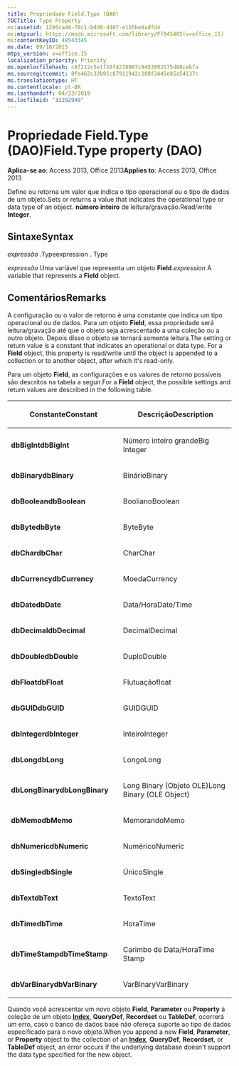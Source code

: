 ```yaml
---
title: Propriedade Field.Type (DAO)
TOCTitle: Type Property
ms:assetid: 1295ca40-78c1-bdd0-d407-e1b5be8adfd4
ms:mtpsurl: https://msdn.microsoft.com/library/Ff845405(v=office.15)
ms:contentKeyID: 48543345
ms.date: 09/18/2015
mtps_version: v=office.15
localization_priority: Priority
ms.openlocfilehash: c8f212c5e1f10f4270987c9453802575d88cebfa
ms.sourcegitcommit: 8fe462c32b91c87911942c188f3445e85a54137c
ms.translationtype: HT
ms.contentlocale: pt-BR
ms.lasthandoff: 04/23/2019
ms.locfileid: "32292948"
---
```

# <a name="fieldtype-property-dao"></a><span data-ttu-id="114c0-102">Propriedade Field.Type (DAO)</span><span class="sxs-lookup"><span data-stu-id="114c0-102">Field.Type property (DAO)</span></span>


<span data-ttu-id="114c0-103">**Aplica-se ao**: Access 2013, Office 2013</span><span class="sxs-lookup"><span data-stu-id="114c0-103">**Applies to**: Access 2013, Office 2013</span></span>

<span data-ttu-id="114c0-104">Define ou retorna um valor que indica o tipo operacional ou o tipo de dados de um objeto.</span><span class="sxs-lookup"><span data-stu-id="114c0-104">Sets or returns a value that indicates the operational type or data type of an object.</span></span> <span data-ttu-id="114c0-105">**número inteiro** de leitura/gravação.</span><span class="sxs-lookup"><span data-stu-id="114c0-105">Read/write **Integer**.</span></span>

## <a name="syntax"></a><span data-ttu-id="114c0-106">Sintaxe</span><span class="sxs-lookup"><span data-stu-id="114c0-106">Syntax</span></span>

<span data-ttu-id="114c0-107">*expressão* .Type</span><span class="sxs-lookup"><span data-stu-id="114c0-107">expression  . Type</span></span>

<span data-ttu-id="114c0-108">*expressão* Uma variável que representa um objeto **Field**.</span><span class="sxs-lookup"><span data-stu-id="114c0-108">*expression*  A variable that represents a **Field** object.</span></span>

## <a name="remarks"></a><span data-ttu-id="114c0-109">Comentários</span><span class="sxs-lookup"><span data-stu-id="114c0-109">Remarks</span></span>

<span data-ttu-id="114c0-p102">A configuração ou o valor de retorno é uma constante que indica um tipo operacional ou de dados. Para um objeto **Field**, essa propriedade será leitura/gravação até que o objeto seja acrescentado a uma coleção ou a outro objeto. Depois disso o objeto se tornará somente leitura.</span><span class="sxs-lookup"><span data-stu-id="114c0-p102">The setting or return value is a constant that indicates an operational or data type. For a **Field** object, this property is read/write until the object is appended to a collection or to another object, after which it's read-only.</span></span>

<span data-ttu-id="114c0-112">Para um objeto **Field**, as configurações e os valores de retorno possíveis são descritos na tabela a seguir.</span><span class="sxs-lookup"><span data-stu-id="114c0-112">For a **Field** object, the possible settings and return values are described in the following table.</span></span>

<table>
<colgroup>
<col style="width: 50%" />
<col style="width: 50%" />
</colgroup>
<thead>
<tr class="header">
<th><p><span data-ttu-id="114c0-113">Constante</span><span class="sxs-lookup"><span data-stu-id="114c0-113">Constant</span></span></p></th>
<th><p><span data-ttu-id="114c0-114">Descrição</span><span class="sxs-lookup"><span data-stu-id="114c0-114">Description</span></span></p></th>
</tr>
</thead>
<tbody>
<tr class="odd">
<td><p><span data-ttu-id="114c0-115"><strong>dbBigInt</strong></span><span class="sxs-lookup"><span data-stu-id="114c0-115"><strong>dbBigInt</strong></span></span></p></td>
<td><p><span data-ttu-id="114c0-116">Número inteiro grande</span><span class="sxs-lookup"><span data-stu-id="114c0-116">Big Integer</span></span></p></td>
</tr>
<tr class="even">
<td><p><span data-ttu-id="114c0-117"><strong>dbBinary</strong></span><span class="sxs-lookup"><span data-stu-id="114c0-117"><strong>dbBinary</strong></span></span></p></td>
<td><p><span data-ttu-id="114c0-118">Binário</span><span class="sxs-lookup"><span data-stu-id="114c0-118">Binary</span></span></p></td>
</tr>
<tr class="odd">
<td><p><span data-ttu-id="114c0-119"><strong>dbBoolean</strong></span><span class="sxs-lookup"><span data-stu-id="114c0-119"><strong>dbBoolean</strong></span></span></p></td>
<td><p><span data-ttu-id="114c0-120">Booliano</span><span class="sxs-lookup"><span data-stu-id="114c0-120">Boolean</span></span></p></td>
</tr>
<tr class="even">
<td><p><span data-ttu-id="114c0-121"><strong>dbByte</strong></span><span class="sxs-lookup"><span data-stu-id="114c0-121"><strong>dbByte</strong></span></span></p></td>
<td><p><span data-ttu-id="114c0-122">Byte</span><span class="sxs-lookup"><span data-stu-id="114c0-122">Byte</span></span></p></td>
</tr>
<tr class="odd">
<td><p><span data-ttu-id="114c0-123"><strong>dbChar</strong></span><span class="sxs-lookup"><span data-stu-id="114c0-123"><strong>dbChar</strong></span></span></p></td>
<td><p><span data-ttu-id="114c0-124">Char</span><span class="sxs-lookup"><span data-stu-id="114c0-124">Char</span></span></p></td>
</tr>
<tr class="even">
<td><p><span data-ttu-id="114c0-125"><strong>dbCurrency</strong></span><span class="sxs-lookup"><span data-stu-id="114c0-125"><strong>dbCurrency</strong></span></span></p></td>
<td><p><span data-ttu-id="114c0-126">Moeda</span><span class="sxs-lookup"><span data-stu-id="114c0-126">Currency</span></span></p></td>
</tr>
<tr class="odd">
<td><p><span data-ttu-id="114c0-127"><strong>dbDate</strong></span><span class="sxs-lookup"><span data-stu-id="114c0-127"><strong>dbDate</strong></span></span></p></td>
<td><p><span data-ttu-id="114c0-128">Data/Hora</span><span class="sxs-lookup"><span data-stu-id="114c0-128">Date/Time</span></span></p></td>
</tr>
<tr class="even">
<td><p><span data-ttu-id="114c0-129"><strong>dbDecimal</strong></span><span class="sxs-lookup"><span data-stu-id="114c0-129"><strong>dbDecimal</strong></span></span></p></td>
<td><p><span data-ttu-id="114c0-130">Decimal</span><span class="sxs-lookup"><span data-stu-id="114c0-130">Decimal</span></span></p></td>
</tr>
<tr class="odd">
<td><p><span data-ttu-id="114c0-131"><strong>dbDouble</strong></span><span class="sxs-lookup"><span data-stu-id="114c0-131"><strong>dbDouble</strong></span></span></p></td>
<td><p><span data-ttu-id="114c0-132">Duplo</span><span class="sxs-lookup"><span data-stu-id="114c0-132">Double</span></span></p></td>
</tr>
<tr class="even">
<td><p><span data-ttu-id="114c0-133"><strong>dbFloat</strong></span><span class="sxs-lookup"><span data-stu-id="114c0-133"><strong>dbFloat</strong></span></span></p></td>
<td><p><span data-ttu-id="114c0-134">Flutuação</span><span class="sxs-lookup"><span data-stu-id="114c0-134">float</span></span></p></td>
</tr>
<tr class="odd">
<td><p><span data-ttu-id="114c0-135"><strong>dbGUID</strong></span><span class="sxs-lookup"><span data-stu-id="114c0-135"><strong>dbGUID</strong></span></span></p></td>
<td><p><span data-ttu-id="114c0-136">GUID</span><span class="sxs-lookup"><span data-stu-id="114c0-136">GUID</span></span></p></td>
</tr>
<tr class="even">
<td><p><span data-ttu-id="114c0-137"><strong>dbInteger</strong></span><span class="sxs-lookup"><span data-stu-id="114c0-137"><strong>dbInteger</strong></span></span></p></td>
<td><p><span data-ttu-id="114c0-138">Inteiro</span><span class="sxs-lookup"><span data-stu-id="114c0-138">Integer</span></span></p></td>
</tr>
<tr class="odd">
<td><p><span data-ttu-id="114c0-139"><strong>dbLong</strong></span><span class="sxs-lookup"><span data-stu-id="114c0-139"><strong>dbLong</strong></span></span></p></td>
<td><p><span data-ttu-id="114c0-140">Longo</span><span class="sxs-lookup"><span data-stu-id="114c0-140">Long</span></span></p></td>
</tr>
<tr class="even">
<td><p><span data-ttu-id="114c0-141"><strong>dbLongBinary</strong></span><span class="sxs-lookup"><span data-stu-id="114c0-141"><strong>dbLongBinary</strong></span></span></p></td>
<td><p><span data-ttu-id="114c0-142">Long Binary (Objeto OLE)</span><span class="sxs-lookup"><span data-stu-id="114c0-142">Long Binary (OLE Object)</span></span></p></td>
</tr>
<tr class="odd">
<td><p><span data-ttu-id="114c0-143"><strong>dbMemo</strong></span><span class="sxs-lookup"><span data-stu-id="114c0-143"><strong>dbMemo</strong></span></span></p></td>
<td><p><span data-ttu-id="114c0-144">Memorando</span><span class="sxs-lookup"><span data-stu-id="114c0-144">Memo</span></span></p></td>
</tr>
<tr class="even">
<td><p><span data-ttu-id="114c0-145"><strong>dbNumeric</strong></span><span class="sxs-lookup"><span data-stu-id="114c0-145"><strong>dbNumeric</strong></span></span></p></td>
<td><p><span data-ttu-id="114c0-146">Numérico</span><span class="sxs-lookup"><span data-stu-id="114c0-146">Numeric</span></span></p></td>
</tr>
<tr class="odd">
<td><p><span data-ttu-id="114c0-147"><strong>dbSingle</strong></span><span class="sxs-lookup"><span data-stu-id="114c0-147"><strong>dbSingle</strong></span></span></p></td>
<td><p><span data-ttu-id="114c0-148">Único</span><span class="sxs-lookup"><span data-stu-id="114c0-148">Single</span></span></p></td>
</tr>
<tr class="even">
<td><p><span data-ttu-id="114c0-149"><strong>dbText</strong></span><span class="sxs-lookup"><span data-stu-id="114c0-149"><strong>dbText</strong></span></span></p></td>
<td><p><span data-ttu-id="114c0-150">Texto</span><span class="sxs-lookup"><span data-stu-id="114c0-150">Text</span></span></p></td>
</tr>
<tr class="odd">
<td><p><span data-ttu-id="114c0-151"><strong>dbTime</strong></span><span class="sxs-lookup"><span data-stu-id="114c0-151"><strong>dbTime</strong></span></span></p></td>
<td><p><span data-ttu-id="114c0-152">Hora</span><span class="sxs-lookup"><span data-stu-id="114c0-152">Time</span></span></p></td>
</tr>
<tr class="even">
<td><p><span data-ttu-id="114c0-153"><strong>dbTimeStamp</strong></span><span class="sxs-lookup"><span data-stu-id="114c0-153"><strong>dbTimeStamp</strong></span></span></p></td>
<td><p><span data-ttu-id="114c0-154">Carimbo de Data/Hora</span><span class="sxs-lookup"><span data-stu-id="114c0-154">Time Stamp</span></span></p></td>
</tr>
<tr class="odd">
<td><p><span data-ttu-id="114c0-155"><strong>dbVarBinary</strong></span><span class="sxs-lookup"><span data-stu-id="114c0-155"><strong>dbVarBinary</strong></span></span></p></td>
<td><p><span data-ttu-id="114c0-156">VarBinary</span><span class="sxs-lookup"><span data-stu-id="114c0-156">VarBinary</span></span></p></td>
</tr>
</tbody>
</table>


<span data-ttu-id="114c0-157">Quando você acrescentar um novo objeto **Field**, **Parameter** ou **Property** à coleção de um objeto **[Index](index-object-dao.md)**, **QueryDef**, **Recordset** ou **TableDef**, ocorrerá um erro, caso o banco de dados base não ofereça suporte ao tipo de dados especificado para o novo objeto.</span><span class="sxs-lookup"><span data-stu-id="114c0-157">When you append a new **Field**, **Parameter**, or **Property** object to the collection of an **[Index](index-object-dao.md)**, **QueryDef**, **Recordset**, or **TableDef** object, an error occurs if the underlying database doesn't support the data type specified for the new object.</span></span>

